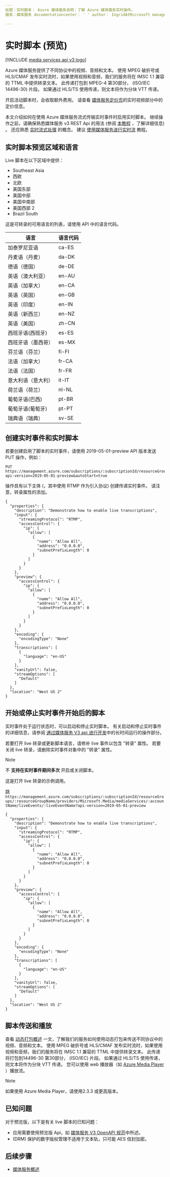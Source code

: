 ```yaml
---
标题：实时脚本： Azure 媒体服务说明：了解 Azure 媒体服务实时操作。  
服务：媒体服务 documentationcenter： ' ' author： IngridAtMicrosoft manager： femila editor： ' '： media-服务毫秒。工作负荷： media ms.tgt_pltfrm： na ms.devlang： ne ms. 主题：操作08/31/2020 方法：： inhenkel

---
```


# <a name="live-transcription-preview"></a>实时脚本 (预览) 

[!INCLUDE [media services api v3 logo](./includes/v3-hr.md)]

Azure 媒体服务提供了不同协议中的视频、音频和文本。 使用 MPEG 破折号或 HLS/CMAF 发布实时流时，如果使用视频和音频，我们的服务将在 IMSC 1.1 兼容的 TTML 中提供转录文本。 此传递打包到 MPEG-4 第30部分， (ISO/IEC 14496-30) 片段。 如果通过 HLS/TS 使用传递，则文本将作为分块 VTT 传递。

开启活动脚本时，会收取额外费用。 请查看 [媒体服务定价页](https://azure.microsoft.com/pricing/details/media-services/)的实时视频部分中的定价信息。

本文介绍如何在使用 Azure 媒体服务流式传输实时事件时启用实时脚本。 继续操作之前，请确保熟悉媒体服务 v3 REST Api 的用法 (参阅 [本教程](stream-files-tutorial-with-rest.md) ，了解详细信息) 。 还应熟悉 [实时流式处理](live-streaming-overview.md) 的概念。 建议 [使用媒体服务进行实时流](stream-live-tutorial-with-api.md) 教程。

## <a name="live-transcription-preview-regions-and-languages"></a>实时脚本预览区域和语言

Live 脚本在以下区域中提供：

- Southeast Asia
- 西欧
- 北欧
- 美国东部
- 美国中部
- 美国中南部
- 美国西部 2
- Brazil South

这是可转录的可用语言的列表，请使用 API 中的语言代码。

| 语言 | 语言代码 |
| -------- | ------------- |
| 加泰罗尼亚语  | ca-ES |
| 丹麦语（丹麦） | da-DK |
| 德语（德国） | de-DE |
| 英语（澳大利亚） | en-AU |
| 英语（加拿大） | en-CA |
| 英语（英国） | en-GB |
| 英语（印度） | en-IN |
| 英语（新西兰） | en-NZ |
| 英语（美国） | zh-CN |
| 西班牙语(西班牙) | es-ES |
| 西班牙语（墨西哥） | es-MX |
| 芬兰语（芬兰） | fi-FI |
| 法语（加拿大） | fr-CA |
| 法语（法国） | fr-FR |
| 意大利语（意大利） | it-IT |
| 荷兰语（荷兰） | nl-NL |
| 葡萄牙语(巴西) | pt-BR |
| 葡萄牙语(葡萄牙) | pt-PT |
| 瑞典语（瑞典） | sv-SE |

## <a name="create-the-live-event-with-live-transcription"></a>创建实时事件和实时脚本

若要创建启用了脚本的实时事件，请使用 2019-05-01-preview API 版本发送 PUT 操作，例如：

```
PUT https://management.azure.com/subscriptions/:subscriptionId/resourceGroups/:resourceGroupName/providers/Microsoft.Media/mediaServices/:accountName/liveEvents/:liveEventName?api-version=2019-05-01-preview&autoStart=true 
```

操作具有以下主体 (，其中使用 RTMP 作为引入协议) 创建传递实时事件。 请注意，转录属性的添加。

```
{
  "properties": {
    "description": "Demonstrate how to enable live transcriptions",
    "input": {
      "streamingProtocol": "RTMP",
      "accessControl": {
        "ip": {
          "allow": [
            {
              "name": "Allow All",
              "address": "0.0.0.0",
              "subnetPrefixLength": 0
            }
          ]
        }
      }
    },
    "preview": {
      "accessControl": {
        "ip": {
          "allow": [
            {
              "name": "Allow All",
              "address": "0.0.0.0",
              "subnetPrefixLength": 0
            }
          ]
        }
      }
    },
    "encoding": {
      "encodingType": "None"
    },
    "transcriptions": [
      {
        "language": "en-US"
      }
    ],
    "vanityUrl": false,
    "streamOptions": [
      "Default"
    ]
  },
  "location": "West US 2"
}
```

## <a name="start-or-stop-transcription-after-the-live-event-has-started"></a>开始或停止实时事件开始后的脚本

实时事件处于运行状态时，可以启动和停止实时脚本。 有关启动和停止实时事件的详细信息，请参阅 [通过媒体服务 V3 api 进行开发](media-services-apis-overview.md#long-running-operations)中的长时间运行的操作部分。

若要打开 live 转录或更新脚本语言，请修补 live 事件以包含 "转录" 属性。 若要关闭 live 转录，请删除实时事件对象中的 "转录" 属性。  

> [!NOTE]
> 不 **支持在实时事件期间多次** 开启或关闭脚本。

这是打开 live 转录的示例调用。

跳 ```https://management.azure.com/subscriptions/:subscriptionId/resourceGroups/:resourceGroupName/providers/Microsoft.Media/mediaServices/:accountName/liveEvents/:liveEventName?api-version=2019-05-01-preview```

```
{
  "properties": {
    "description": "Demonstrate how to enable live transcriptions", 
    "input": {
      "streamingProtocol": "RTMP",
      "accessControl": {
        "ip": {
          "allow": [
            {
              "name": "Allow All",
              "address": "0.0.0.0",
              "subnetPrefixLength": 0
            }
          ]
        }
      }
    },
    "preview": {
      "accessControl": {
        "ip": {
          "allow": [
            {
              "name": "Allow All",
              "address": "0.0.0.0",
              "subnetPrefixLength": 0
            }
          ]
        }
      }
    },
    "encoding": {
      "encodingType": "None"
    },
    "transcriptions": [
      {
        "language": "en-US"
      }
    ],
    "vanityUrl": false,
    "streamOptions": [
      "Default"
    ]
  },
  "location": "West US 2"
}
```

## <a name="transcription-delivery-and-playback"></a>脚本传送和播放

查看 [动态打包概述](dynamic-packaging-overview.md#to-prepare-your-source-files-for-delivery) 一文，了解我们的服务如何使用动态打包来传送不同协议中的视频、音频和文本。 使用 MPEG 破折号或 HLS/CMAF 发布实时流时，如果使用视频和音频，我们的服务将在 IMSC 1.1 兼容的 TTML 中提供转录文本。 此传递将打包到14496-30 第30部分， (ISO/IEC) 片段。 如果通过 HLS/TS 使用传递，则文本将作为分块 VTT 传递。 您可以使用 web 播放器（如 [Azure Media Player](use-azure-media-player.md) ）播放流。  

> [!NOTE]
> 如果使用 Azure Media Player，请使用2.3.3 或更高版本。

## <a name="known-issues"></a>已知问题

对于预览版，以下是有关 live 脚本的已知问题：

- 应用需要使用预览版 Api，如 [媒体服务 V3 OpenAPI 规范](https://github.com/Azure/azure-rest-api-specs/blob/master/specification/mediaservices/resource-manager/Microsoft.Media/preview/2019-05-01-preview/streamingservice.json)中所述。
-  (DRM) 保护的数字版权管理不适用于文本轨，只可能 AES 信封加密。

## <a name="next-steps"></a>后续步骤

* [媒体服务概述](media-services-overview.md)
